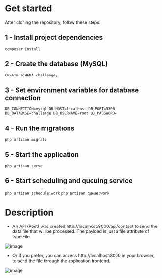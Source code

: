 # Get started

After cloning the repository, follow these steps:

## 1 - Install project dependencies

`composer install`

## 2 - Create the database (MySQL)

`CREATE SCHEMA challenge;`

## 3 - Set environment variables for database connection

`DB_CONNECTION=mysql
DB_HOST=localhost
DB_PORT=3306
DB_DATABASE=challenge
DB_USERNAME=root
DB_PASSWORD=`

## 4 - Run the migrations

`php artisan migrate`

## 5 - Start the application

`php artisan serve`

## 6 - Start scheduling and queuing service

`php artisan schedule:work`
`php artisan queue:work`

# Description

- An API (Post) was created http://localhost:8000/api/contact to send the data file that will be processed. The payload is just a file attribute of type File.

![image](https://user-images.githubusercontent.com/25958351/162434173-d036f792-0e39-4ae4-98f0-7bb24632409c.png)

- Or if you prefer, you can access http://localhost:8000 in your browser, to send the file through the application frontend.

![image](https://user-images.githubusercontent.com/25958351/162443520-2ff8ae33-b043-4d4f-a401-94db6ab81faa.png)